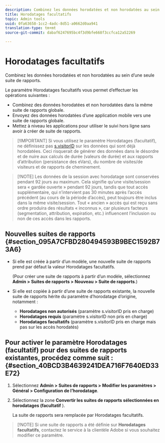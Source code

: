 ```yaml
---
description: Combinez les données horodatées et non horodatées au sein d’une seule suite de rapports.
title: Horodatages facultatifs
topic: Admin tools
uuid: 0fa63658-1cc2-4adc-8d51-a0662d0aa941
translation-type: tm+mt
source-git-commit: dabaf6247695bc4f3d9bfe668f3ccfca12a52269

---
```



# Horodatages facultatifs

Combinez les données horodatées et non horodatées au sein d’une seule suite de rapports.

Le paramètre Horodatages facultatifs vous permet d’effectuer les opérations suivantes :

* Combinez des données horodatées et non horodatées dans la même suite de rapports globale.
* Envoyez des données horodatées d’une application mobile vers une suite de rapports globale.
* Mettez à niveau les applications pour utiliser le suivi hors ligne sans avoir à créer de suite de rapports.

>[!IMPORTANT] Si vous utilisez le paramètre Horodatages (facultatif), ne définissez pas [s.visitorID](/help/implement/vars/config-vars/visitorid.md) sur les données qui sont déjà horodatées. Ceci risquerait de générer des données dans le désordre et de nuire aux calculs de durée (valeurs de durée) et aux rapports d’attribution (persistance des eVars), du nombre de visites/de visiteurs et de rapports de cheminement.

>[!NOTE] Les données de la session avec horodatage sont conservées pendant 92 jours au maximum. Cela signifie qu’une visite/session sera « gardée ouverte » pendant 92 jours, tandis que tout accès supplémentaire, qui n’intervient pas 30 minutes après l’accès précédent (au cours de la période d’accès), peut toujours être inclus dans la même visite/session. Tout « ancien » accès qui est reçu sans ordre produira des résultats « inconnus », car plusieurs facteurs (segmentation, attribution, expiration, etc.) influencent l’inclusion ou non de ces accès dans les rapports.

## Nouvelles suites de rapports {#section_095A7CFBD280494593B9BEC1592B73A6}

* Si elle est créée à partir d’un modèle, une nouvelle suite de rapports prend par défaut la valeur Horodatages facultatifs.

   (Pour créer une suite de rapports à partir d’un modèle, sélectionnez **Admin > Suites de rapports > Nouveau > Suite de rapports**.)
* Si elle est copiée à partir d’une suite de rapports existante, la nouvelle suite de rapports hérite du paramètre d’horodatage d’origine, notamment :

   * **Horodatages non autorisés** (paramètre s.visitorID pris en charge)
   * **Horodatages requis** (paramètre s.visitorID non pris en charge)
   * **Horodatages facultatifs** (paramètre s.visitorID pris en charge mais pas sur les accès horodatés)

## Pour activer le paramètre Horodatages (facultatif) pour des suites de rapports existantes, procédez comme suit : {#section_40BCD3B4639241DEA716F7640ED33E72}

1. Sélectionnez **Admin > Suites de rapports > Modifier les paramètres > Général > Configuration de l’horodatage**.
1. Sélectionnez la zone **Convertir les suites de rapports sélectionnées en horodatages (facultatif** ).

   La suite de rapports sera remplacée par Horodatages facultatifs.

>[!NOTE] Si une suite de rapports a été définie sur **Horodatages facultatifs**, contactez le service à la clientèle Adobe si vous souhaitez modifier ce paramètre.

